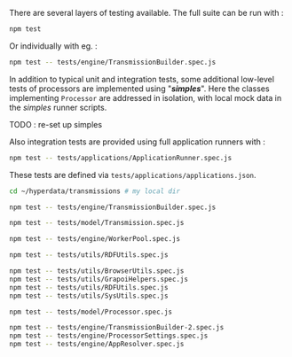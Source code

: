 There are several layers of testing available. The full suite can be run with :

```sh
npm test
```

Or individually with eg. :

```sh
npm test -- tests/engine/TransmissionBuilder.spec.js
```

In addition to typical unit and integration tests, some additional low-level tests of processors are implemented using "_**simples**_". Here the classes implementing `Processor` are addressed in isolation, with local mock data in the _simples_ runner scripts.

TODO : re-set up simples

Also integration tests are provided using full application runners with :

```sh
npm test -- tests/applications/ApplicationRunner.spec.js
```

These tests are defined via `tests/applications/applications.json`.

```sh
cd ~/hyperdata/transmissions # my local dir

npm test -- tests/engine/TransmissionBuilder.spec.js

npm test -- tests/model/Transmission.spec.js

npm test -- tests/engine/WorkerPool.spec.js

npm test -- tests/utils/RDFUtils.spec.js

npm test -- tests/utils/BrowserUtils.spec.js
npm test -- tests/utils/GrapoiHelpers.spec.js
npm test -- tests/utils/RDFUtils.spec.js
npm test -- tests/utils/SysUtils.spec.js

npm test -- tests/model/Processor.spec.js

npm test -- tests/engine/TransmissionBuilder-2.spec.js
npm test -- tests/engine/ProcessorSettings.spec.js
npm test -- tests/engine/AppResolver.spec.js
```
